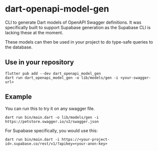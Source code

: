 # dart-openapi-model-gen

CLI to generate Dart models of OpenAPI Swagger definitions. It was specifically built to support Supabase generation as the Supabase CLI is lacking these at the moment.

These models can then be used in your project to do type-safe queries to the database.

## Use in your repository

```shell
flutter pub add --dev dart_openapi_model_gen
dart run dart_openapi_model_gen -o lib/models/gen -i <your-swagger-url>
```

## Example

You can run this to try it on any swagger file.

```shell
dart run bin/main.dart -o lib/models/gen -i https://petstore.swagger.io/v2/swagger.json
```

For Supabase specifically, you would use this:

```
dart run bin/main.dart -i https://<your-project-id>.supabase.co/rest/v1/?apikey=<your-anon-key>
```